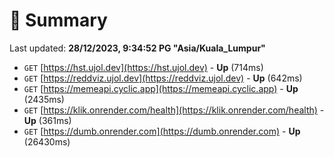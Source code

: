 # 📖 Summary
Last updated: **28/12/2023, 9:34:52 PG "Asia/Kuala_Lumpur"**

- `GET` [https://hst.ujol.dev](https://hst.ujol.dev) - **Up** (714ms)
- `GET` [https://reddviz.ujol.dev](https://reddviz.ujol.dev) - **Up** (642ms)
- `GET` [https://memeapi.cyclic.app](https://memeapi.cyclic.app) - **Up** (2435ms)
- `GET` [https://klik.onrender.com/health](https://klik.onrender.com/health) - **Up** (361ms)
- `GET` [https://dumb.onrender.com](https://dumb.onrender.com) - **Up** (26430ms)

